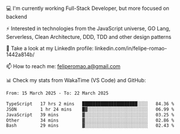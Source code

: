 💻 I'm currently working Full-Stack Developer, but more focused on backend

⚡ Interested in technologies from the JavaScript universe, GO Lang, Serverless, Clean Architecture, DDD, TDD and other design patterns

👥 Take a look at my LinkedIn profile: linkedin.com/in/felipe-romao-1442a814b/

📫 How to reach me: feliperomao.a@gmail.com

📊 Check my stats from WakaTime (VS Code) and GitHub:

<!--START_SECTION:waka-->

```txt
From: 15 March 2025 - To: 22 March 2025

TypeScript   17 hrs 2 mins   █████████████████████░░░░   84.36 %
JSON         1 hr 24 mins    █▓░░░░░░░░░░░░░░░░░░░░░░░   06.99 %
JavaScript   39 mins         ▓░░░░░░░░░░░░░░░░░░░░░░░░   03.25 %
Other        34 mins         ▓░░░░░░░░░░░░░░░░░░░░░░░░   02.86 %
Bash         29 mins         ▓░░░░░░░░░░░░░░░░░░░░░░░░   02.43 %
```

<!--END_SECTION:waka-->
